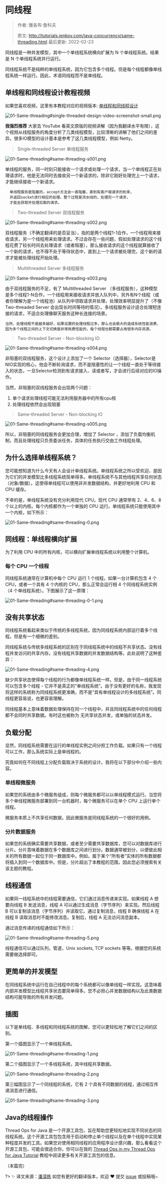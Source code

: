 # 同线程

> 作者: 雅各布·詹科夫
>
> 原文: http://tutorials.jenkov.com/java-concurrency/same-threading.html  最后更新: 2022-02-23

同线程是一种并发模型，其中一个单线程系统横向扩展为 N 个单线程系统。结果是 N 个单线程系统并行运行。

同线程系统不是纯粹的单线程系统，因为它包含多个线程。但是每个线程都像单线程系统一样运行。因此，术语同线程而不是单线程。

## 单线程和同线程设计教程视频

如果您喜欢视频，这里有本教程对应的视频版本: [单线程和同线程设计](https://www.youtube.com/watch?v=QrYIOs1dA3M&list=PLL8woMHwr36EDxjUoCzboZjedsnhLP1j4&index=21)

![01-Same-threading#single-threaded-design-video-screenshot-small.png](http://tutorials.jenkov.com/images/java-concurrency/single-threaded-design-video-screenshot-small.png)

**我强烈推荐** 大家去 YouTube 看英文原版的视频讲解（因为我翻译水平有限），这个视频从线程服务的角度分析了几类线程模型，比较清晰的讲解了他们之间的差异。很多IO模型的设计基本是参考了这几类线程模型，例如 Netty。

> Single-threaded Server 单线程服务

![01-Same-threading#same-threading-s001.png](../_media/images/01-same-threading/01-same-threading-s001.png)

单线程的服务，同一时刻只能接收一个请求或处理一个请求，当一个单线程正在处理请求时，他是无法同时去接收另一个新请求的，除非它刚好处理完上一个请求，才能继续接收一个新请求。

```text
  单线程服务是阻塞的，accept方法会一直阻塞，直到有客户端请求的到来，
  并返回socket进行相应的处理。整个过程是流水线的，处理完一个请求，
  才能去获取并处理后面的请求。
```

> Two-threaded Server 双线程服务

![01-Same-threading#same-threading-s002.png](../_media/images/01-same-threading/01-same-threading-s002.png)

双线程服务（不确定翻译的是否妥当），指的是两个线程1-1合作，一个线程用来接收请求，另一个线程用来处理请求。不过会存在一些问题，假如处理请求的这个线程花费了较长时间去处理请求（或者阻塞），那么接收请求的这个线程就算接收了一个新的请求，也不得不处于等待状态中，直到上一个请求被处理完，这个新的请求才能被处理线程开始处理。

> Multithreaded Server 多线程服务

![01-Same-threading#same-threading-s003.png](../_media/images/01-same-threading/01-same-threading-s003.png)

由于双线程服务的不足，有了 Multithreaded Server （多线程服务），这种模型是多个线程1-N合作，一个线程用来接收请求并放入队列中，另外有N个线程（或者你理解为是一个线程池）从队列中领取请求并处理，处理效率明显提升了（不像  Two-threaded Server 会出现长时间等待的情况）。多线程服务设计适合处理短连接的请求，不适合处理像聊天服务这种长连接的场景。

```text
当然，处理线程不是越多越好，如果设置的处理线程过多，那么也会极大的造成系统性能浪费，
因为多个线程之间的上下文切换是非常耗费性能的，每个线程也都需要占用很多内存资源。
```

> Two-threaded Server - Non-blocking IO 

![01-Same-threading#same-threading-s004.png](../_media/images/01-same-threading/01-same-threading-s004.png)

非阻塞的双线程服务，这个设计上添加了一个 Selector（选择器），Selector是NIO实现的核心，他会不断轮询请求，而不是阻塞性的让一个线程一直处于等待接入的状态，一旦Selector检测到有请求接入、读或者写，才会进行后续对应的IO操作。

当然，非阻塞的双线程服务会出现两个问题：
1. 单个请求处理线程可能无法利用服务器中的所有cpu核
2. 处理线程依然会出现阻塞

> Same-threaded Server - Non-blocking IO

![01-Same-threading#same-threading-s005.png](../_media/images/01-same-threading/01-same-threading-s005.png) 

所以，非阻塞的同线程服务会更加合理，增加了 Selector ，添加了负载均衡机制，而且处理线程只负责委派任务，具体的任务执行交由工作线程处理。

## 为什么选择单线程系统？

您可能想知道为什么今天有人会设计单线程系统。单线程系统之所以受欢迎，是因为它们的并发模型比多线程系统简单得多。单线程系统不与其他线程共享任何状态（对象/数据）。这使得单线程可以使用非并发数据结构，并更好地利用 CPU 和 CPU 缓存。

不幸的是，单线程系统没有充分利用现代 CPU。现代 CPU 通常带有 2、4、6、8 个以上的内核。每个内核都作为一个单独的 CPU 运行。单线程系统只能使用其中一个内核，如下所示：

![01-Same-threading#same-threading-0.png](http://tutorials.jenkov.com/images/java-concurrency/same-threading-0.png)

## 同线程：单线程横向扩展

为了利用 CPU 中的所有内核，可以横向扩展单线程系统以利用整个计算机。

### 每个 CPU 一个线程

同线程系统通常在计算机中每个 CPU 运行 1 个线程。如果一台计算机包含 4 个 CPU，或者一个具有 4 个内核的 CPU，那么正常会运行相 4 个同线程系统实例（4 个单线程系统）。下图展示了这一原理：

![01-Same-threading#same-threading-0-1.png](http://tutorials.jenkov.com/images/java-concurrency/same-threading-0-1.png)

## 没有共享状态

同线程系统看起来类似于传统的多线程系统，因为同线程系统内部运行着多个线程。但是有一个细微的差别。

同线程系统与传统多线程系统的区别在于同线程系统中的线程不共享状态。没有线程并发访问的共享内存。没有线程共享数据的并发数据结构等。此处说明了这种差异：

![01-Same-threading#same-threading-4.png](http://tutorials.jenkov.com/images/java-concurrency/same-threading-4.png)

缺少共享状态使得每个线程的行为都像单线程系统一样。但是，由于同一线程系统可以包含多个线程 - 它并不是真正的“单线程系统”。由于没有更好的名称，我发现将这样的系统称为同线程系统更准确，而不是“具有单线程设计的多线程系统”。同线程更容易说，也更容易理解。

同线程基本上意味着数据处理保持在同一个线程中，并且同线程系统中的任何线程都不会同时共享数据。有时这也被称为 无共享状态并发，或单独的状态并发。

## 负载分配

显然，同线程系统需要在运行的单线程实例之间分担工作负载。如果只有一个线程可以工作，那么系统实际上是单线程的。

究竟如何在不同线程上分配负载取决于系统的设计。我将在以下部分中介绍一些内容。

### 单线程微服务

如果您的系统由多个微服务组成，则每个微服务都可以以单线程模式运行。当您将多个单线程微服务部署到同一台机器时，每个微服务可以在单个 CPU 上运行单个线程。

微服务本质上不共享任何数据，因此微服务是同线程系统的一个很好的用例。

### 分片数据服务

如果您的系统确实需要共享数据，或者至少需要共享数据库，您可以对数据库进行分片。分片意味着数据在多个数据库之间进行划分。数据通常被划分，以便彼此相关的所有数据一起位于同一数据库中。例如，属于某个“所有者”实体的所有数据都将插入到同一个数据库中。但是，分片超出了本教程的范围，因此您必须搜索有关该主题的教程。

## 线程通信

如果同一线程系统中的线程需要通信，它们通过消息传递来实现。如果线程 A 想要向线程 B 发送消息，线程 A 可以通过生成消息（字节序列）来实现。然后线程 B 可以复制该消息（字节序列）并读取它。通过复制消息，线程 B 确保线程 A 在线程 B 读取消息时不能修改消息。复制后，线程 A 无法访问消息副本。

通过消息传递的线程通信如下所示：

![01-Same-threading#same-threading-5.png](http://tutorials.jenkov.com/images/java-concurrency/same-threading-5.png)

线程通信可以通过队列，管道，Unix sockets, TCP sockets 等等。根据您的系统需要做选择即可。

## 更简单的并发模型

在同线程系统中运行在自己线程中的每个系统都可以像单线程一样实现。这意味着内部并发模型比线程共享状态要简单得多。您不必担心并发数据结构以及此类数据结构可能导致的所有并发问题。

## 插图

以下是单线程、多线程和同线程系统的图解，您可以更轻松地了解它们之间的区别。

第一个插图显示了一个单线程系统。

![01-Same-threading#same-threading-1.png](http://tutorials.jenkov.com/images/java-concurrency/same-threading-1.png)

第二个插图显示了一个多线程系统，其中线程共享数据。

![01-Same-threading#same-threading-2.png](http://tutorials.jenkov.com/images/java-concurrency/same-threading-2.png)

第三幅图显示了一个同线程的系统，它有 2 个具有不同数据的线程，通过相互传递消息进行通信。

![01-Same-threading#same-threading-3.png](http://tutorials.jenkov.com/images/java-concurrency/same-threading-3.png)

## Java的线程操作

Thread Ops for Java 是一个开源工具包，旨在帮助您更轻松地实现不同状态的同线程系统。这个开源工具包包含用于启动和停止单个线程以及在单个线程中实现某种程度并发的工具。如果您对使用相同线程的应用程序设计感兴趣，那么看看这个开源工具包，可能会很适合你，你可以在我的 [Thread Ops in my Thread Ops for Java Tutorial](http://tutorials.jenkov.com/thread-ops-java/index.html) 教程中阅读更多有关开源工具包的信息。

（本篇完）

?> ✨ 译文来源：[潘深练](http://www.panshenlian.com) 如您有更好的翻译版本，欢迎 ❤️ 提交 [issue](https://github.com/senlypan/concurrent-programming-docs/issues) 或投稿哦~


